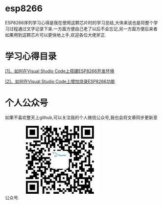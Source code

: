 # esp8266
ESP8266序列学习心得是我在使用这颗芯片时的学习总结,大体来说也是将整个学习过程通过文字记录下来.一方面方便自己老了以后不会忘记,另一方面方便后来者如果用到这颗芯片可以更快地上手,欢迎各位大佬斧正.

# 学习心得目录
[[1]、如何在Visual Studio Code上搭建ESP8266开发环境](https://github.com/xiaolongba/esp8266/blob/master/%E5%AD%A6%E4%B9%A0%E5%BF%83%E5%BE%97%E6%96%87%E7%AB%A0/%E5%A6%82%E4%BD%95%E5%9C%A8Visual%20Studio%20Code%E4%B8%8A%E6%90%AD%E5%BB%BAESP8266%E5%BC%80%E5%8F%91%E7%8E%AF%E5%A2%83.md)

[[2]、如何在Visual Studio Code上增加烧录ESP8266功能](https://github.com/xiaolongba/esp8266/blob/master/%E5%AD%A6%E4%B9%A0%E5%BF%83%E5%BE%97%E6%96%87%E7%AB%A0/%E5%A6%82%E4%BD%95%E5%9C%A8Visual%20Studio%20Code%E4%B8%8A%E5%A2%9E%E5%8A%A0%E7%83%A7%E5%BD%95ESP8266%E5%8A%9F%E8%83%BD.md)

# 个人公众号
如果不喜欢整天上github,可以关注我的个人微信公众号,我也会将文章同步更新至公众号.
![](https://raw.githubusercontent.com/xiaolongba/picture/master/QR-small.jpg)
